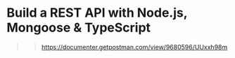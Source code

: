 # Build a REST API with Node.js, Mongoose & TypeScript

> > https://documenter.getpostman.com/view/9680596/UUxxh98m
